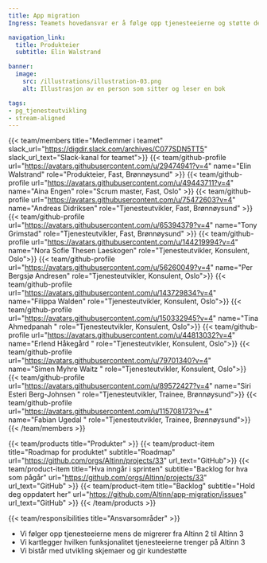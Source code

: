 ```yaml
---
title: App migration
Ingress: Teamets hovedansvar er å følge opp tjenesteeierne og støtte dem under migreringen av skjemaer til Altinn 3. 

navigation_link:
  title: Produkteier
  subtitle: Elin Walstrand

banner:
  image:
    src: /illustrations/illustration-03.png
    alt: Illustrasjon av en person som sitter og leser en bok

tags:
- pg_tjenesteutvikling
- stream-aligned
---
```


{{< team/members title="Medlemmer i teamet" slack_url="https://digdir.slack.com/archives/C077SDN5TT5" slack_url_text="Slack-kanal for teamet">}}
{{< team/github-profile url="https://avatars.githubusercontent.com/u/29474941?v=4" name="Elin Walstrand" role="Produkteier, Fast, Brønnøysund" >}}
{{< team/github-profile url="https://avatars.githubusercontent.com/u/49443711?v=4" name="Aina Engen" role="Scrum master, Fast, Oslo" >}}
{{< team/github-profile url="https://avatars.githubusercontent.com/u/75472603?v=4" name="Andreas Didriksen" role="Tjenesteutvikler, Fast, Brønnøysund" >}}
{{< team/github-profile url="https://avatars.githubusercontent.com/u/65394379?v=4" name="Tony Grimstad" role="Tjenesteutvikler, Fast, Brønnøysund" >}}
{{< team/github-profile url="https://avatars.githubusercontent.com/u/144219994?v=4" name="Nora Sofie Thesen Laeskogen" role="Tjenesteutvikler, Konsulent, Oslo">}}
{{< team/github-profile url="https://avatars.githubusercontent.com/u/56260049?v=4" name="Per Bergsjø Andresen" role="Tjenesteutvikler, Konsulent, Oslo">}}
{{< team/github-profile url="https://avatars.githubusercontent.com/u/143729834?v=4" name="Filippa Walden" role="Tjenesteutvikler, Konsulent, Oslo">}}
{{< team/github-profile url="https://avatars.githubusercontent.com/u/150332945?v=4" name="Tina Ahmedpanah " role="Tjenesteutvikler, Konsulent, Oslo">}}
{{< team/github-profile url="https://avatars.githubusercontent.com/u/44813032?v=4" name="Erlend Håkegård " role="Tjenesteutvikler, Konsulent, Oslo">}}
{{< team/github-profile url="https://avatars.githubusercontent.com/u/79701340?v=4" name="Simen Myhre Waitz " role="Tjenesteutvikler, Konsulent, Oslo">}}
{{< team/github-profile url="https://avatars.githubusercontent.com/u/89572427?v=4" name="Siri Esteri Berg-Johnsen " role="Tjenesteutvikler, Trainee, Brønnøysund">}}
{{< team/github-profile url="https://avatars.githubusercontent.com/u/115708173?v=4" name="Fabian Ugedal " role="Tjenesteutvikler, Trainee, Brønnøysund">}}
{{< /team/members >}}

{{< team/products title="Produkter" >}}
{{< team/product-item title="Roadmap for produktet" subtitle="Roadmap" url="https://github.com/orgs/Altinn/projects/33" url_text="GitHub">}}
{{< team/product-item title="Hva inngår i sprinten" subtitle="Backlog for hva som pågår" url="https://github.com/orgs/Altinn/projects/33" url_text="GitHub" >}}
{{< team/product-item title="Backlog" subtitle="Hold deg oppdatert her" url="https://github.com/Altinn/app-migration/issues" url_text="GitHub" >}}
{{< /team/products >}}

{{< team/responsibilities title="Ansvarsområder" >}}

- Vi følger opp tjenesteeierne mens de migrerer fra Altinn 2 til Altinn 3
- Vi kartlegger hvilken funksjonalitet tjenesteeierne trenger på Altinn 3
- Vi bistår med utvikling skjemaer og gir kundestøtte

